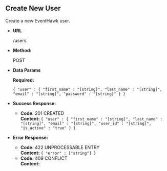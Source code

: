 **Create New User**
----
  Create a new EventHawk user.

* **URL**

  /users

* **Method:**
  
  POST
 
* **Data Params**

   **Required:**
 
   `{ "user" : { "first_name" : "[string]", "last_name" : "[string]", "email" : "[string]", "password" : "[string]" } }`

* **Success Response:**

  * **Code:** 201 CREATED <br />
    **Content:** `{ "user" : { "first_name" : "[string]", "last_name" : "[string]", "email" : "[string]", "user_id" : "[string]", "is_active" : "true" } }`
 
* **Error Response:**

  * **Code:** 422 UNPROCESSABLE ENTRY <br />
    **Content:** `{ "error" : ["string"] }`
  * **Code:** 409 CONFLICT <br />
    **Content:**